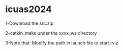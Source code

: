# icuas2024

1-Download the src.zip

2-catkin_make under the xxxx_ws directory

3-Note that:
Modify the path in launch file to start rviz
